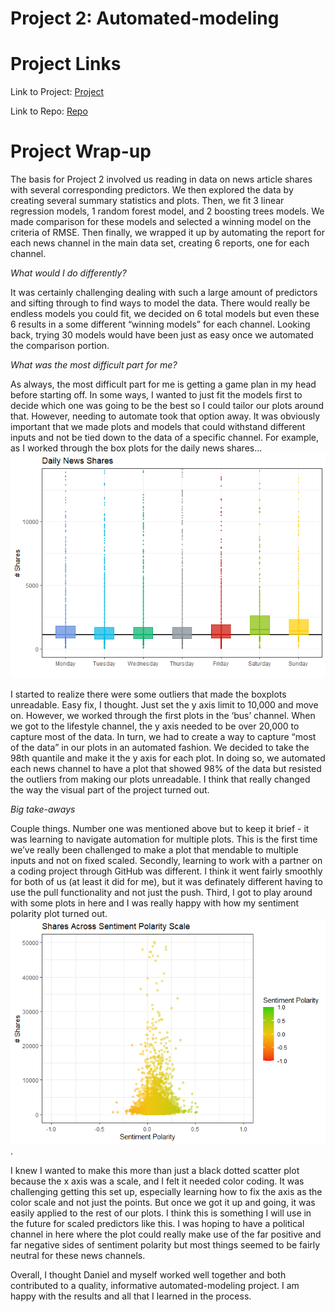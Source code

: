 Project 2: Automated-modeling
================

# **Project Links**

Link to Project: [Project](https://github.com/ecbrown7/ST558_project2)

Link to Repo: [Repo](https://github.com/ecbrown7/ST558_project2.git)

# **Project Wrap-up**

The basis for Project 2 involved us reading in data on news article
shares with several corresponding predictors. We then explored the data
by creating several summary statistics and plots. Then, we fit 3 linear
regression models, 1 random forest model, and 2 boosting trees models.
We made comparison for these models and selected a winning model on the
criteria of RMSE. Then finally, we wrapped it up by automating the
report for each news channel in the main data set, creating 6 reports,
one for each channel.

*What would I do differently?*

It was certainly challenging dealing with such a large amount of
predictors and sifting through to find ways to model the data. There
would really be endless models you could fit, we decided on 6 total
models but even these 6 results in a some different “winning models” for
each channel. Looking back, trying 30 models would have been just as
easy once we automated the comparison portion.

*What was the most difficult part for me?*

As always, the most difficult part for me is getting a game plan in my
head before starting off. In some ways, I wanted to just fit the models
first to decide which one was going to be the best so I could tailor our
plots around that. However, needing to automate took that option away.
It was obviously important that we made plots and models that could
withstand different inputs and not be tied down to the data of a
specific channel. For example, as I worked through the box plots for the
daily news shares…
![](https://github.com/ecbrown7/ST558_project2/blob/main/README_files/figure-gfmunnamed-chunk-8-1.png)

I started to realize there were some outliers that made the boxplots
unreadable. Easy fix, I thought. Just set the y axis limit to 10,000 and
move on. However, we worked through the first plots in the ‘bus’
channel. When we got to the lifestyle channel, the y axis needed to be
over 20,000 to capture most of the data. In turn, we had to create a way
to capture “most of the data” in our plots in an automated fashion. We
decided to take the 98th quantile and make it the y axis for each plot.
In doing so, we automated each news channel to have a plot that showed
98% of the data but resisted the outliers from making our plots
unreadable. I think that really changed the way the visual part of the
project turned out.

*Big take-aways*

Couple things. Number one was mentioned above but to keep it brief - it
was learning to navigate automation for multiple plots. This is the
first time we’ve really been challenged to make a plot that mendable to
multiple inputs and not on fixed scaled. Secondly, learning to work with
a partner on a coding project through GitHub was different. I think it
went fairly smoothly for both of us (at least it did for me), but it was
definately different having to use the pull functionality and not just
the push. Third, I got to play around with some plots in here and I was
really happy with how my sentiment polarity plot turned out.
![](https://github.com/ecbrown7/ST558_project2/blob/main/README_files/figure-gfmunnamed-chunk-9-1.png).

I knew I wanted to make this more than just a black dotted scatter plot
because the x axis was a scale, and I felt it needed color coding. It
was challenging getting this set up, especially learning how to fix the
axis as the color scale and not just the points. But once we got it up
and going, it was easily applied to the rest of our plots. I think this
is something I will use in the future for scaled predictors like this. I
was hoping to have a political channel in here where the plot could
really make use of the far positive and far negative sides of sentiment
polarity but most things seemed to be fairly neutral for these news
channels.

Overall, I thought Daniel and myself worked well together and both
contributed to a quality, informative automated-modeling project. I am
happy with the results and all that I learned in the process.
